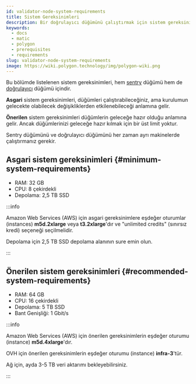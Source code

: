 ```yaml
---
id: validator-node-system-requirements
title: Sistem Gereksinimleri
description: Bir doğrulayıcı düğümünü çalıştırmak için sistem gereksinimleri
keywords:
  - docs
  - matic
  - polygon
  - prerequisites
  - requirements
slug: validator-node-system-requirements
image: https://wiki.polygon.technology/img/polygon-wiki.png
---
```


Bu bölümde listelenen sistem gereksinimleri, hem [sentry](/docs/maintain/glossary.md#sentry) düğümü hem de [doğrulayıcı](/docs/maintain/glossary.md#validator) düğümü içindir.

**Asgari** sistem gereksinimleri, düğümleri çalıştırabileceğiniz, ama kurulumun gelecekte olabilecek değişikliklerden etkilenebileceği anlamına gelir.

**Önerilen** sistem gereksinimleri düğümlerin geleceğe hazır olduğu anlamına gelir. Ancak düğümlerinizi geleceğe hazır kılmak için bir üst limit yoktur.

Sentry düğümünü ve doğrulayıcı düğümünü her zaman ayrı makinelerde çalıştırmanız gerekir.

## Asgari sistem gereksinimleri {#minimum-system-requirements}

* RAM: 32 GB
* CPU: 8 çekirdekli
* Depolama: 2,5 TB SSD

:::info

Amazon Web Services (AWS) için asgari gereksinimlere eşdeğer oturumlar (instances) **m5d.2xlarge** veya **t3.2xlarge**'dır ve "unlimited credits" (sınırsız kredi) seçeneği seçilmelidir.

Depolama için 2,5 TB SSD depolama alanının sure emin olun.

:::

## Önerilen sistem gereksinimleri {#recommended-system-requirements}

* RAM: 64 GB
* CPU: 16 çekirdekli
* Depolama: 5 TB SSD
* Bant Genişliği: 1 Gbit/s

:::info

Amazon Web Services (AWS) için önerilen gereksinimlerin eşdeğer oturumu (instance) **m5d.4xlarge**'dır.

OVH için önerilen gereksinimlerin eşdeğer oturumu (instance) **infra-3**'tür.

Ağ için, ayda 3-5 TB veri aktarımı bekleyebilirsiniz.

:::
